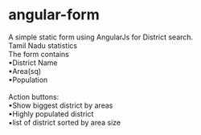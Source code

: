 # angular-form

A simple static form using AngularJs for District search. <br>
Tamil Nadu statistics<br>
The form contains <br>
  ▪District Name<br>
  ▪Area(sq)<br>
  ▪Population<br><br>
Action buttons:<br>
  ▪Show biggest district by areas<br>
  ▪Highly populated district<br>
  ▪list of district sorted by area size<br>
 

